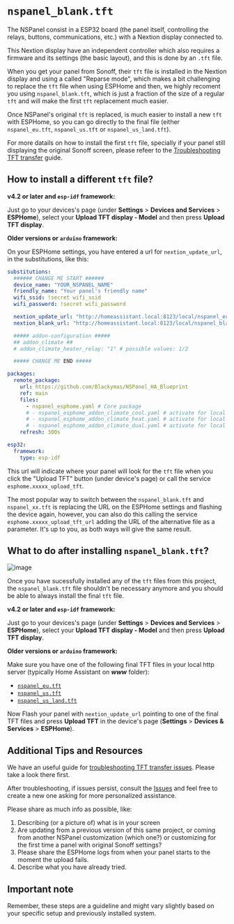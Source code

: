# `nspanel_blank.tft`

The NSPanel consist in a ESP32 board (the panel itself, controlling the relays, buttons, communications, etc.)
with a Nextion display connected to.

This Nextion display have an independent controller which also requires a firmware and its settings (the basic layout),
and this is done by an `.tft` file.

When you get your panel from Sonoff, their `tft` file is installed in the Nextion display and using a called "Reparse mode",
which makes a bit challenging to replace the `tft` file when using ESPHome and then, we highly recoment you using `nspanel_blank.tft`,
which is just a fraction of the size of a regular `tft` and will make the first `tft` replacement much easier.

Once NSPanel's original `tft` is replaced, is much easier to install a new `tft` with ESPHome,
so you can go directly to the final file (either `nspanel_eu.tft`, `nspanel_us.tft` or `nspanel_us_land.tft`).

For more datails on how to install the first `tft` file, specially if your panel still displaying the original Sonoff screen,
please refeer to the [Troubleshooting TFT transfer](tft_upload.md) guide.

## How to install a different `tft` file?

**v4.2 or later and `esp-idf` framework:**

Just go to your devices's page (under **Settings** > **Devices and Services** > **ESPHome**),
select your **Upload TFT display - Model** and then press **Upload TFT display**.

**Older versions or `arduino` framework:**

On your ESPHome settings, you have entered a url for `nextion_update_url`, in the substitutions, like this:

```yaml
substitutions:
  ###### CHANGE ME START ######
  device_name: "YOUR_NSPANEL_NAME"
  friendly_name: "Your panel's friendly name"
  wifi_ssid: !secret wifi_ssid
  wifi_password: !secret wifi_password

  nextion_update_url: "http://homeassistant.local:8123/local/nspanel_eu.tft"
  nextion_blank_url: "http://homeassistant.local:8123/local/nspanel_blank.tft"

  ##### addon-configuration #####
  ## addon_climate ##
  # addon_climate_heater_relay: "1" # possible values: 1/2

  ##### CHANGE ME END #####

packages:
  remote_package:
    url: https://github.com/Blackymas/NSPanel_HA_Blueprint
    ref: main
    files:
      - nspanel_esphome.yaml # Core package
      # - nspanel_esphome_addon_climate_cool.yaml # activate for local climate (cooling) control
      # - nspanel_esphome_addon_climate_heat.yaml # activate for local climate (heater) control
      # - nspanel_esphome_addon_climate_dual.yaml # activate for local climate (dual) control
    refresh: 300s

esp32:
  framework:
    type: esp-idf
```

This url will indicate where your panel will look for the `tft` file when you click the "Upload TFT" button (under device's page)
or call the service `esphome.xxxxx_upload_tft`.

The most popular way to switch between the `nspanel_blank.tft` and `nspanel_xx.tft` is replacing the URL on the ESPHome settings
and flashing the device again, however, you can also do this calling the service `esphome.xxxxx_upload_tft_url`
adding the URL of the alternative file as a parameter.
It's up to you, as both ways will give the same result.

## What to do after installing `nspanel_blank.tft`?

![image](https://github.com/Blackymas/NSPanel_HA_Blueprint/assets/94725493/3b0bb950-4857-4c22-a53a-062d09f315dc)

Once you have sucessfully installed any of the `tft` files from this project,
the `nspanel_blank.tft` file shouldn't be necessary anymore and you should be able to always install the final `tft` file.

**v4.2 or later and `esp-idf` framework:**

Just go to your devices's page (under **Settings** > **Devices and Services** > **ESPHome**),
select your **Upload TFT display - Model** and then press **Upload TFT display**.

**Older versions or `arduino` framework:**

Make sure you have one of the following final TFT files in your local http server (typically Home Assistant on ***www*** folder):
- [`nspanel_eu.tft`](../nspanel_eu.tft)
- [`nspanel_us.tft`](../nspanel_us.tft)
- [`nspanel_us_land.tft`](../nspanel_us_land.tft)

Now Flash your panel with `nextion_update_url` pointing to one of the final TFT files and
press **Upload TFT** in the device's page (**Settings** > **Devices & Services** > **ESPHome**).

## Additional Tips and Resources
We have an useful guide for [troubleshooting TFT transfer issues](tft_upload.md).
Please take a look there first.

After troubleshooting, if issues persist, consult the [Issues](https://github.com/Blackymas/NSPanel_HA_Blueprint/issues)
and feel free to create a new one asking for more personalized assistance.

Please share as much info as possible, like:
1. Describing (or a picture of) what is in your screen
2. Are updating from a previous version of this same project,
or coming from another NSPanel customization (which one?)
or customizing for the first time a panel with original Sonoff settings?
3. Please share the ESPHome logs from when your panel starts to the moment the upload fails.
4. Describe what you have already tried.

## Important note
Remember, these steps are a guideline and might vary slightly based on your specific setup and previously installed system.
